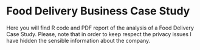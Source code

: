 # Food Delivery Business Case Study
Here you will find R code and PDF report of the analysis of a Food Delivery Case Study. Please, note that in order to keep respect the privacy issues I have hidden the sensible information about the company.
